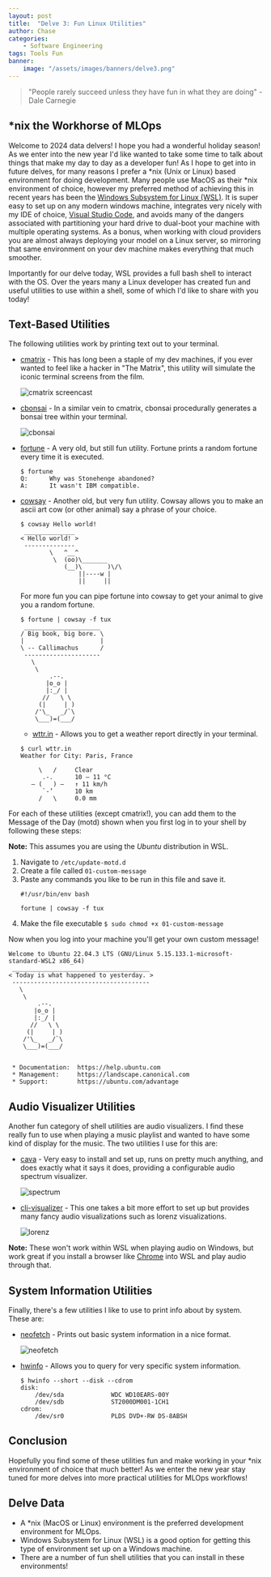 ```yaml
---
layout: post
title:  "Delve 3: Fun Linux Utilities"
author: Chase
categories: 
    - Software Engineering
tags: Tools Fun
banner: 
    image: "/assets/images/banners/delve3.png"
---
```


> "People rarely succeed unless they have fun in what they are doing" -Dale Carnegie

## *nix the Workhorse of MLOps

Welcome to 2024 data delvers! I hope you had a wonderful holiday season! As we enter into the new year I'd like wanted to take some time to talk about things that make my day to day as a developer fun! As I hope to get into in future delves, for many reasons I prefer a *nix (Unix or Linux) based environment for doing development. Many people use MacOS as their *nix environment of choice, however my preferred method of achieving this in recent years has been the [Windows Subsystem for Linux (WSL)](https://learn.microsoft.com/en-us/windows/wsl/about). It is super easy to set up on any modern windows machine, integrates very nicely with my IDE of choice, [Visual Studio Code](https://code.visualstudio.com/docs/remote/wsl), and avoids many of the dangers associated with partitioning your hard drive to dual-boot your machine with multiple operating systems. As a bonus, when working with cloud providers you are almost always deploying your model on a Linux server, so mirroring that same environment on your dev machine makes everything that much smoother.

Importantly for our delve today, WSL provides a full bash shell to interact with the OS. Over the years many a Linux developer has created fun and useful utilities to use within a shell, some of which I'd like to share with you today!

## Text-Based Utilities

The following utilities work by printing text out to your terminal.

* [cmatrix](https://github.com/abishekvashok/cmatrix) - This has long been a staple of my dev machines, if you ever wanted to feel like a hacker in "The Matrix", this utility will simulate the iconic terminal screens from the film.

    ![cmatrix screencast](https://github.com/abishekvashok/cmatrix/raw/master/data/img/capture_orig.gif)

* [cbonsai](https://gitlab.com/jallbrit/cbonsai) - In a similar vein to cmatrix, cbonsai procedurally generates a bonsai tree within your terminal.

    ![cbonsai](https://user-content.gitlab-static.net/516ebf93882a9132c52dfbd25843c529d6f7ce95/68747470733a2f2f692e696d6775722e636f6d2f726e714a7833502e676966)

* [fortune](https://en.wikipedia.org/wiki/Fortune_(Unix)) - A very old, but still fun utility. Fortune prints a random fortune every time it is executed.

    ```
    $ fortune
    Q:      Why was Stonehenge abandoned?
    A:      It wasn't IBM compatible.  
    ```

* [cowsay](https://en.wikipedia.org/wiki/Cowsay) - Another old, but very fun utility. Cowsay allows you to make an ascii art cow (or other animal) say a phrase of your choice.
 
    ```
    $ cowsay Hello world!
     ______________
    < Hello world! >
     --------------
            \   ^__^
             \  (oo)\_______
                (__)\       )\/\
                    ||----w |
                    ||     ||
    ```

    For more fun you can pipe fortune into cowsay to get your animal to give you a random fortune.

    ```
    $ fortune | cowsay -f tux
     _____________________
    / Big book, big bore. \
    |                     |
    \ -- Callimachus      /
     ---------------------
       \
        \
            .--.
           |o_o |
           |:_/ |
          //   \ \
         (|     | )
        /'\_   _/`\
        \___)=(___/
    ```

    * [wttr.in](https://github.com/chubin/wttr.in) - Allows you to get a weather report directly in your terminal.

    ```
    $ curl wttr.in
    Weather for City: Paris, France
    
         \   /     Clear
          .-.      10 – 11 °C
       ― (   ) ―   ↑ 11 km/h
          `-’      10 km
         /   \     0.0 mm
    ```

For each of these utilities (except cmatrix!), you can add them to the Message of the Day (motd) shown when you first log in to your shell by following these steps:

**Note:** This assumes you are using the *Ubuntu* distribution in WSL.

1. Navigate to `/etc/update-motd.d`
2. Create a file called `01-custom-message`
3. Paste any commands you like to be run in this file and save it.
    ```
    #!/usr/bin/env bash

    fortune | cowsay -f tux
    ```
4. Make the file executable `$ sudo chmod +x 01-custom-message`

Now when you log into your machine you'll get your own custom message!

```
Welcome to Ubuntu 22.04.3 LTS (GNU/Linux 5.15.133.1-microsoft-standard-WSL2 x86_64)
 ______________________________________
< Today is what happened to yesterday. >
 --------------------------------------
   \
    \
        .--.
       |o_o |
       |:_/ |
      //   \ \
     (|     | )
    /'\_   _/`\
    \___)=(___/


 * Documentation:  https://help.ubuntu.com
 * Management:     https://landscape.canonical.com
 * Support:        https://ubuntu.com/advantage
```

## Audio Visualizer Utilities

Another fun category of shell utilities are audio visualizers. I find these really fun to use when playing a music playlist and wanted to have some kind of display for the music. The two utilities I use for this are:

* [cava](https://github.com/karlstav/cava) - Very easy to install and set up, runs on pretty much anything, and does exactly what it says it does, providing a configurable audio spectrum visualizer.
    
    ![spectrum](https://github.com/karlstav/cava/raw/master/example_files/cava.gif)

* [cli-visualizer](https://github.com/dpayne/cli-visualizer) - This one takes a bit more effort to set up but provides many fancy audio visualizations such as lorenz visualizations.

    ![lorenz](https://camo.githubusercontent.com/29cab0caad4d26157feab6e5910d360125c4a5f382bece4140346c8b84054a81/68747470733a2f2f692e696d6775722e636f6d2f39514a6a6e44492e676966)

**Note:** These won't work within WSL when playing audio on Windows, but work great if you install a browser like [Chrome](https://learn.microsoft.com/en-us/windows/wsl/tutorials/gui-apps#install-google-chrome-for-linux) into WSL and play audio through that.

## System Information Utilities

Finally, there's a few utilities I like to use to print info about by system. These are:

* [neofetch](https://github.com/dylanaraps/neofetch) - Prints out basic system information in a nice format.

    ![neofetch](https://camo.githubusercontent.com/4a677ea31b3a1cbd57216c302e8e29c2a6a6a512ebed8a25491eaf8200065ad9/68747470733a2f2f692e696d6775722e636f6d2f6c55726b51424e2e706e67)

* [hwinfo](https://github.com/openSUSE/hwinfo) - Allows you to query for very specific system information.

    ```
    $ hwinfo --short --disk --cdrom
    disk:
        /dev/sda             WDC WD10EARS-00Y
        /dev/sdb             ST2000DM001-1CH1
    cdrom:
        /dev/sr0             PLDS DVD+-RW DS-8ABSH
    ```

## Conclusion

Hopefully you find some of these utilities fun and make working in your *nix environment of choice that much better! As we enter the new year stay tuned for more delves into more practical utilities for MLOps workflows!

## Delve Data
* A *nix (MacOS or Linux) environment is the preferred development environment for MLOps.
* Windows Subsystem for Linux (WSL) is a good option for getting this type of environment set up on a Windows machine.
* There are a number of fun shell utilities that you can install in these environments!